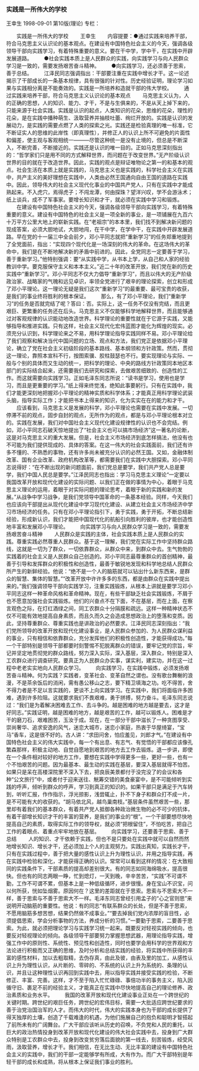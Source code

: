 ### 实践是一所伟大的学校
王幸生
1998-09-01
第10版(理论)
专栏：

　　实践是一所伟大的学校
　　王幸生
　　内容提要：●通过实践来培养干部，符合马克思主义认识论的基本观点。在建设有中国特色社会主义的今天，强调各级领导干部向实践学习，有着特殊重要的意义。要在干中学，学中干，在实践中开辟发展道路。
　　●社会实践本质上是人民群众的实践，向实践学习与向人民群众学习是一致的，需要发扬艰苦奋斗精神。
　　●向实践学习，还必须善于思索，善于总结。
　　江泽民同志强调指出：干部要注重在实践中增长才干。这一论述揭示了干部成长的一条基本规律，具有很强的针对性。历史经验证明，理论学习如果与实践相分离是不能奏效的。实践是一所培养和造就干部的伟大学校。
　　通过实践来培养干部，符合马克思主义认识论的基本观点
　　马克思主义认为，人的正确的思想，人的知识、能力、才干，不是与生俱来的，不是从天上掉下来的，只能来源于社会实践。实践是认识的起点，人类知识的花朵，思维的花朵，理性的花朵，是在实践中播种萌生、汲取营养并抽枝吐蕾、绚烂开放的。实践是认识的发展动力，是实践的需要点燃了人类的探索之光。实践还是检验真理的唯一标准，它不断证实人的思维的此岸性（即真理性），并修正人的认识上所不可避免的片面性和偏差，使主观与客观相统一———尽管这种统一是没有止境的，但总是不断深入，不断完善，不断接近的。实践还是认识的唯一目的。正如马克思深刻指出的：“哲学家们只是用不同的方式解释世界，而问题在于改变世界。”无产阶级认识世界的目的就在于改造世界。因此，实践的观点是辩证唯物论之第一的和基本的观点。社会生活在本质上就是实践的，马克思主义也是实践的，科学社会主义在实践中，共产主义的美好理想在实践中，人类由必然王国通向自由王国的道路在实践中。因此，领导伟大的社会主义现代化事业的中国共产党人，只有在实践中才能成熟起来。不入虎穴，焉得虎子；不闯龙潭，何由探珠？望洋兴叹，学不会游泳术；纸上谈兵，成不了军事家。要增长知识和才干，就必须在实践中学习和锻炼。
　　在建设有中国特色社会主义的今天，强调各级领导干部向实践学习，有着特殊重要的意义。建设有中国特色的社会主义是一项全新的事业，是一项铺展在九百六十万平方公里大地上的崭新实践。在“老祖宗”的本本里，我们找不到解决新问题的现成答案，必须大胆地试，大胆地闯，在干中学，在学中干，在实践中开辟发展道路。早在党的十一届三中全会前夕，邓小平同志就把“重新学习”的任务郑重地提到了全党面前，指出：“实现四个现代化是一场深刻的伟大的革命。在这场伟大的革命中，我们是在不断地解决新的矛盾中前进的。因此，全党同志一定要善于学习，善于重新学习。”他特别强调：要“从实践中学，从书本上学，从自己和人家的经验教训中学。要克服保守主义和本本主义。”近二十年的改革开放，我们党在新的历史实践中“重新学习”。邓小平同志不仅大力倡导“重新学习”，而且以伟大的无产阶级政治家、战略家的气魄和远见卓识，率领全党进行了艰辛的理论探索，创立和形成了邓小平理论。这一理论无疑是我们这次“重新学习”的最重要、最可宝贵的收获，是我们的事业终将胜利的根本保证。
　　那么，有了邓小平理论，我们“重新学习”的任务是否就完结了呢？答曰：否。实际上，这一任务不仅没有完结，而且更艰巨、更繁重的任务还在后头。马克思主义不仅能够科学地解释世界，而且能够通过对客观规律的认识能动地改造世界。科学理论的重要性就在于它源于实践，又能够指导和推进实践。只有这样，社会主义现代化宏伟蓝图才能化为辉煌的现实。必须充分认识到，科学理论来之不易，用科学理论指导实践同样不易。邓小平理论给了我们观察和解决当代中国问题的立场、观点和方法，我们党正是依据邓小平理论，确立了党在社会主义初级阶段的基本路线、基本纲领和方针政策。然而，贯彻这一理论，靠照本宣科不行，按图索骥、胶柱鼓瑟也不行。要实现理论与实际、一般与个别的具体而又生动的统一，把科学的理论、中央的路线方针政策同本地区本部门的实际结合起来，还需要我们去研究和探索，去做艰苦细致的、创造性的工作。而这就需要向实践学习。正如毛泽东同志所说：“读书是学习，使用也是学习，而且是更重要的学习。”纸上得来终觉浅，绝知此事要躬行。只有在实践中，我们才能更深刻地把握邓小平理论的精神实质和科学体系；才能真正用科学理论武装头脑，指导实际工作；才能把书本上得来的知识，化为实实在在的能力和才干。
　　应该看到，马克思主义是发展的科学，邓小平理论也需要在实践中发展。一切停滞不前的观点，固步自封的观点，无所作为的观点，都是与邓小平理论根本对立的。实践在发展，我们对中国社会主义现代化建设规律性的认识也不会完结。例如，邓小平同志石破天惊地提出了“社会主义也可以搞市场经济”这一著名的论断，这是对马克思主义的重大发展。但是，社会主义市场经济到底怎样搞法，他没有也不可能为我们提供现成的、具体的答案。在这一伟大的社会实践面前，我们还有许多不懂的、不熟悉的事物，还有许多尚未被充分认识的必然王国。又如，金融体制改革、国有企业改革、政府机构改革等，都需要我们在实践中大胆探索。邓小平同志说得好：“在不断出现的新问题面前，我们党总是要学，我们共产党人总是要学，我们中国人民总是要学。”江泽民同志也指出：学习马克思主义理论“一定要以我国改革开放和现代化建设的实际问题、以我们正在做的事情为中心，着眼于马克思主义理论的运用，着眼于对实际问题的理论思考，着眼于新的实践和新的发展。”从战争中学习战争，是我们党领导中国革命的一条基本经验。同样，今天我们也应该向干部提出从现代化建设中学习现代化建设、从建立社会主义市场经济中学习市场经济的任务。只有在邓小平理论指引下，勇于实践，勇于开拓，不断总结新经验，形成新认识，我们才能把中国现代化的航船引向胜利的彼岸，也才能创造性地丰富和发展邓小平理论。
　　向实践学习与向人民群众学习是一致的，需要发扬艰苦奋斗精神
　　人民群众是实践的主体，社会实践本质上是人民群众的实践。尊重实践必然尊重人民群众。基于这一理解，我们党在实际工作中坚持群众路线，这就是一切为了群众，一切依靠群众，从群众中来，到群众中去。生气勃勃的实践着的社会主义是人民群众自己创造的。邓小平同志最尊重群众的首创精神，最善于引导和发挥群众的积极性和创造性，最善于敏锐地发现和科学地总结人民群众所产生的新鲜经验。他说：“绝不是一个人的脑筋就可以钻出什么新东西来，是群众的智慧、集体的智慧。”“改革开放中许许多多的东西，都是由群众在实践中提出来的。”我们强调领导干部向实践学习，注重实践锻炼，从根本上讲就是要学习邓小平同志这样一种革命风格和革命精神。现在，有些干部缺乏社会实践锻炼，不屑于也不愿意加强社会实践锻炼。他们的兴奋点不在下面，不在基层，而在上面，在察言观色之际，在灯红酒绿之间，同工农群众十分隔膜和疏远。这样一种精神状态不仅不可能有效地提高自身素质，而且久而久之会造成思想政治上的堕落和变质。因此，坚持尊重群众、尊重实践也是讲政治的必然要求。江泽民同志深刻指出：“我们党所领导的改革开放和现代化建设事业，是人民群众参加的、为人民群众谋利益的事业，只有相信和依靠群众，充分发挥他们的积极性创造性，才能获得成功。”每一个干部特别是领导干部都要时刻警惕不犯脱离群众的错误，要牢记党的宗旨，牢记并坚定地贯彻党的群众路线，努力深入实际，深入基层，深入群众，特别是深入工农群众进行调查研究。要真正为人民群众办实事，谋实利，建实功，并在这一过程中老老实实地向人民群众学习。
　　向实践学习，在实践中锻炼，必须发扬艰苦奋斗精神。何为实践？实践者，变革社会、变革自然之谓也。没有歌台舞榭的浪漫，不是茶余饭后的消闲，需有愚公移山之志，要下精卫填海之功。吃不得苦，舍不得力者是不足以言实践的，更谈不上向实践学习。在实践中，我们将面临许多困难，遇到许多险阻。这就要求我们不畏艰难，勇于拼搏，努力奋斗。毛泽东同志说过：“我们是为着解决困难去工作、去斗争的。越是困难的地方越是要去，这才是好同志。”实践证明，越是困难的地方，越是艰苦的工作，越可以锻炼人。困难是才干的磨刀石，艰难困苦，玉汝于成。现在，在一部分干部中滋长了一种贪图享受、崇尚奢华、追求安逸的风气，迷恋大城市，迷恋小家庭，热衷于华屋绮宴，“宝马”香车，这是很不好的。古人讲：“求田问舍，怕应羞见，刘郎才气。”在建设有中国特色社会主义的伟大实践中，每一个有出息、有志气、有觉悟的干部都应该像孔繁森那样，积极主动地、自觉自愿地到艰苦的地方去工作去锻炼。退一步讲，即使在一个条件相对较好的地方工作，要想在实践中学得更多一些，更好一些，也有一个不怕艰苦的问题。因为最基本、最生动的实践在基层，要深入基层就得不怕苦。如果只是呆在高楼深院里不深入下去，把良辰美景都付于没完没了的会议和各种“公文旅行”中，或者付于迎来送往、觥筹交错的美食豪宴中，是不可能倾听到实践的呼声，倾听到群众的呼声，学习到真正的知识的。如果干部只是满足于汽车转到，听听汇报，作作指示，浮光掠影，浅尝辄止，扑不下身子和群众打不成一片，是不可能有大的收获的。“胡马依北风，越鸟巢南枝。”基层条件虽然艰苦一些，那里却有着我们的基本群众，有着共产党人抵御各种政治微生物的必不可少的抗体，有着干部增长知识才干的丰富的营养，是我们的事业的“根”。一个干部要想尽快地提高自己的素质，取得实际工作的领导权，就必须“把根留住”，不怕吃苦，把自己工作的着眼点、着重点牢牢地放在基层。
　　向实践学习，还要善于思索、善于总结
　　人的知识、才干依赖于实践，但也不是只要处在实践中就可以自然而然地增长知识、增长才干，还必须加上个人的主观努力。实践出真知，实践长才干，只有在实践过程中，善于把大量的感性认识上升为理性认识，并用之指导实践，再在实践中检验和深化，才能获得正确的认识。常常可以看到这样的情况：在大致相同的实践条件下，干部素质的提高却差别很大。有的同志如同海绵吸水，提高很快。但也有的同志两眼一睁，忙到熄灯，一天到晚，辛辛苦苦，“实践”不可谓不勤，工作不可谓不累，但基本上是一种低级循环，进步很慢。身在宝山不识宝，问以何所获，恍如坠烟雾。原因何在？这里的差距就在于思索。思索与不思索大不一样，善于思索与不善于思索大不一样。毛泽东同志曾经引用孟子的“心之官则思”来说明开动脑筋的重要性。他说：有的同志“有联系群众的长处，但是不善于思索，不愿用脑筋多想苦想，结果仍然做不成事业。”“要去掉我们党内浓厚的盲目性，必须提倡思索，学会分析事物的方法，养成分析的习惯。”一要勤于思索，二要善于思索。为此，就必须把理论学习与实践学习统一起来。既要反对轻视实践的倾向，也要反对轻视理论的倾向。各级领导干部要努力掌握思想武器，用理论指导实践，增强工作中的原则性、系统性、预见性和创造性，同时也要学会用科学的世界观和方法论进行积极而又正确的思维，及时分析和总结实践的经验，将实践中所获得的丰富的感性材料，加以去粗取精，去伪存真，由此及彼，由表及里的加工，从感性认识上升为理性认识，从片断的、零碎的、不系统的认识上升为系统的、条理的认识，并且让这种理性认识再回到实践中去，用以指导实践并接受实践的检验，不断修正、丰富、完善。这样，才不至于陷入忙忙碌碌、事倍功半的事务主义，陷入因循守旧、裹足不前的经验主义，才能真正在实践中尽快地提高自己的理论修养、政治素质和业务水平。
　　我国的改革开放和现代化建设事业正处在一个跨世纪的关键时期。跨世纪的艰巨任务，跨世纪的宏伟目标，需要一大批适应跨世纪要求的善于治党治国治军的人才。而伟大的时代，伟大的实践本身也为干部的成长提供了得天独厚的土壤，创造了千载难逢的机遇，为他们施展自己的抱负和聪明才智搭起了前所未有的广阔舞台。广大干部应该听从历史的召唤，不负党和人民的重托，以巨大的政治热情投身到改革开放和现代化建设的伟大社会实践中去，投身到广大群众特别是工农群众中去，投身到改变贫穷落后面貌的第一线去，刻苦锻炼，经受风雨，汲取营养，增长才干。我们相信，在无比生动、无比丰富的建设有中国特色社会主义的实践中，我们的干部一定能够学有所成，大有作为。而广大干部特别是年轻干部的成长和成熟，将从根本上保证我们事业的胜利。
